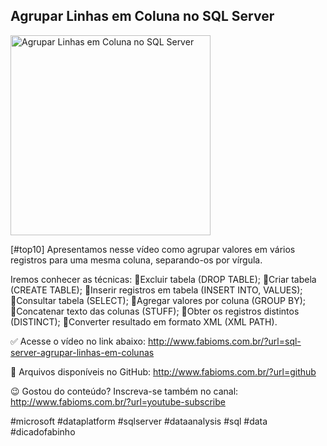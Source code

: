 ## Agrupar Linhas em Coluna no SQL Server

<img src="https://fabioms.com.br//uploads/youtube/lx_VBIdrChY.png" alt="Agrupar Linhas em Coluna no SQL Server" title="SQL Server" width="320"/>

[#top10] Apresentamos nesse vídeo como agrupar valores em vários registros para uma mesma coluna, separando-os por vírgula.

Iremos conhecer as técnicas:
🔹Excluir tabela (DROP TABLE);
🔹Criar tabela (CREATE TABLE);
🔹Inserir registros em tabela (INSERT INTO, VALUES);
🔹Consultar tabela (SELECT);
🔹Agregar valores por coluna (GROUP BY);
🔹Concatenar texto das colunas (STUFF);
🔹Obter os registros distintos (DISTINCT);
🔹Converter resultado em formato XML (XML PATH).

✅ Acesse o vídeo no link abaixo:
http://www.fabioms.com.br/?url=sql-server-agrupar-linhas-em-colunas

📁 Arquivos disponíveis no GitHub:
http://www.fabioms.com.br/?url=github

😉 Gostou do conteúdo? Inscreva-se também no canal:
http://www.fabioms.com.br/?url=youtube-subscribe

#microsoft #dataplatform #sqlserver #dataanalysis #sql #data #dicadofabinho